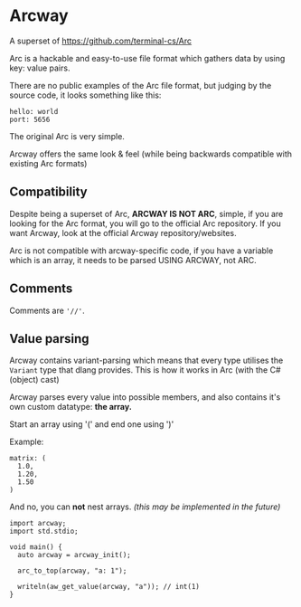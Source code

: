 # Arcway

A superset of https://github.com/terminal-cs/Arc

Arc is a hackable and easy-to-use file format which gathers data by using key: value pairs.

There are no public examples of the Arc file format, but judging by the source code,
it looks something like this:

```arc
hello: world
port: 5656
```
The original Arc is very simple.

Arcway offers the same look & feel (while being backwards compatible with existing Arc formats)

## Compatibility

Despite being a superset of Arc, **ARCWAY IS NOT ARC**, simple, if you are looking
for the Arc format, you will go to the official Arc repository. If you want Arcway,
look at the official Arcway repository/websites.

Arc is not compatible with arcway-specific code, if you have a variable which is an array, it needs to be parsed USING ARCWAY, not ARC.

## Comments

Comments are `'//'`.

## Value parsing

Arcway contains variant-parsing which means that every type utilises the `Variant` type that dlang provides. This is how
it works in Arc (with the C# (object) cast)

Arcway parses every value into possible members, and also contains it's own custom datatype: **the array.**

Start an array using '(' and end one using ')'

Example:

```arcway
matrix: (
  1.0, 
  1.20, 
  1.50
)
```

And no, you can **not** nest arrays. *(this may be implemented in the future)*

```dlang
import arcway;
import std.stdio;

void main() {
  auto arcway = arcway_init();

  arc_to_top(arcway, "a: 1");

  writeln(aw_get_value(arcway, "a")); // int(1)
}
```

